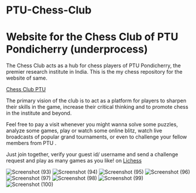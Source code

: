 # PTU-Chess-Club
# Website for the Chess Club of PTU Pondicherry (underprocess)
 The Chess Club acts as a hub for chess players of PTU Pondicherry, the premier research institute in India. This is the my chess repository for the website of same.

[Chess Club PTU](https://ptuniv.edu.in/)

The primary vision of the club is to act as a platform for players to sharpen their skills in the game, increase their critical thinking and to promote chess in the institute and beyond.

Feel free to pay a visit whenever you might wanna solve some puzzles, analyze some games, play or watch some online blitz, watch live broadcasts of popular grand tournaments, or even to challenge your fellow members from PTU . 

Just join together, verify your guest id/ username and send a challenge request and play as many games as you like! on [Lichess](https://lichess.org/@/abhishek_khajuria)

![Screenshot (93)](https://user-images.githubusercontent.com/63535532/168460627-c27caf93-8a04-4e23-95f0-8e8007bf6547.png)
![Screenshot (94)](https://user-images.githubusercontent.com/63535532/168460628-b5f8829b-701f-43d2-a9f9-9a2ad5695f1d.png)
![Screenshot (95)](https://user-images.githubusercontent.com/63535532/168460629-5087be69-3557-4bde-8c5f-afb33f08f4a5.png)
![Screenshot (96)](https://user-images.githubusercontent.com/63535532/168460631-e6e91559-0472-4639-9093-2802b7b33319.png)
![Screenshot (97)](https://user-images.githubusercontent.com/63535532/168460617-2c4822c6-14bc-4896-9f00-ef1c19ab5543.png)
![Screenshot (98)](https://user-images.githubusercontent.com/63535532/168460622-b6907dc7-7214-4f23-a86b-01e183a885b3.png)
![Screenshot (99)](https://user-images.githubusercontent.com/63535532/168460625-6ed08afb-f7d1-4c18-b5b7-07e2c541c2e5.png)
![Screenshot (100)](https://user-images.githubusercontent.com/63535532/168460626-e9bce585-73ab-4acd-92fa-eed676c296b6.png)


